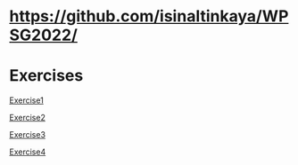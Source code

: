# https://github.com/isinaltinkaya/WPSG2022/

# Exercises

[Exercise1](ancient_data_exercise.md)

[Exercise2](thetas_tajima.md)

[Exercise3](fst_pbs.md)

[Exercise4](http://www.popgen.dk/software/index.php/NgsAdmixTutorial)

